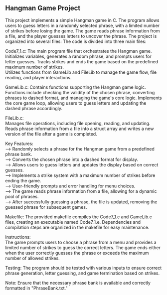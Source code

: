 ## Hangman Game Project

This project implements a simple Hangman game in C. The program allows users to guess letters in a randomly selected phrase, with a limited number of strikes before losing the game. The game reads phrase information from a file, and the player guesses letters to uncover the phrase. The project is organized into several files: The code is divided into three main files:

Code7_1.c:
The main program file that orchestrates the Hangman game.
Initializes variables, generates a random phrase, and prompts users for letter guesses.
Tracks strikes and ends the game based on the predefined maximum number of strikes.  
Utilizes functions from GameLib and FileLib to manage the game flow, file reading, and player interactions.  

GameLib.c:
Contains functions supporting the Hangman game logic.
Functions include checking the validity of the chosen phrase, converting phrases to dashed format, and managing the game's core logic.
Implements the core game loop, allowing users to guess letters and updating the dashed phrase accordingly.

FileLib.c:  
Manages file operations, including file opening, reading, and updating.  
Reads phrase information from a file into a struct array and writes a new version of the file after a game is completed.  

Key Features:  
--> Randomly selects a phrase for the Hangman game from a predefined phrase bank.  
--> Converts the chosen phrase into a dashed format for display.  
--> Allows users to guess letters and updates the display based on correct guesses.  
--> Implements a strike system with a maximum number of strikes before ending the game.  
--> User-friendly prompts and error handling for menu choices.  
--> The game reads phrase information from a file, allowing for a dynamic pool of phrases.  
--> After successfully guessing a phrase, the file is updated, removing the guessed phrase for subsequent games.  

Makefile:
The provided makefile compiles the Code7_1.c and GameLib.c files, creating an executable named Code7_1.e.
Dependencies and compilation steps are organized in the makefile for easy maintenance.

Instructions:  
The game prompts users to choose a phrase from a menu and provides a limited number of strikes to guess the correct letters.
The game ends either when the user correctly guesses the phrase or exceeds the maximum number of allowed strikes.  

Testing:
The program should be tested with various inputs to ensure correct phrase generation, letter guessing, and game termination based on strikes.

Note:
Ensure that the necessary phrase bank is available and correctly formatted in "PhraseBank.txt."  
